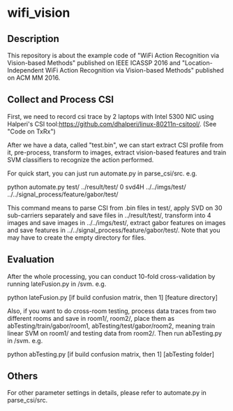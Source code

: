 # wifi_vision
Description
------
This repository is about the example code of "WiFi Action Recognition via Vision-based Methods" published on IEEE ICASSP 2016 and "Location-Independent WiFi Action Recognition via Vision-based Methods" published on ACM MM 2016.

Collect and Process CSI
------
First, we need to record csi trace by 2 laptops with Intel 5300 NIC using Halperi's CSI tool:https://github.com/dhalperi/linux-80211n-csitool/. (See "Code on TxRx")

After we have a data, called "test.bin", we can start extract CSI profile from it, pre-process, transform to images, extract vision-based features and train SVM classifiers to recognize the action performed.

For quick start, you can just run automate.py in parse_csi/src. e.g.

python automate.py test/ ../result/test/ 0 svd4H ../../imgs/test/ ../../signal_process/feature/gabor/test/

This command means to parse CSI from .bin files in test/, apply SVD on 30 sub-carriers separately and save files in ../result/test/, transform into 4 images and save images in ../../imgs/test/, extract gabor features on images and save features in ../../signal_process/feature/gabor/test/. Note that you may have to create the empty directory for files.

Evaluation
------
After the whole processing, you can conduct 10-fold cross-validation by running lateFusion.py in /svm. e.g.

python lateFusion.py [if build confusion matrix, then 1] [feature directory]

Also, if you want to do cross-room testing, process data traces from two different rooms and save in room1/, room2/, 
place them as abTesting/train/gabor/room1, abTesting/test/gabor/room2, 
meaning train linear SVM on room1/ and testing data from room2/. Then run abTesting.py in /svm. e.g.

python abTesting.py [if build confusion matrix, then 1] [abTesting folder]

Others
---
For other parameter settings in details, please refer to automate.py in parse_csi/src.
